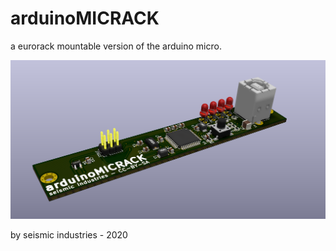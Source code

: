 # arduinoMICRACK

a eurorack mountable version of the arduino micro. 

![image of the board](https://github.com/seismicindustries/arduinoMICRACK/blob/master/arduinoMICRACK_pic.png)

by seismic industries - 2020
